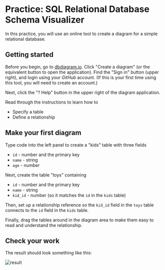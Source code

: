 # Practice: SQL Relational Database Schema Visualizer

In this practice, you will use an online tool to create a diagram for a simple
relational database.

## Getting started

Before you begin, go to [dbdiagram.io]. Click "Create a diagram" (or the
equivalent button to open the application). Find the "Sign in" button (upper
right), and login using your *GitHub* account. (If this is your first time using
this tool, you will need to create an account.)

Next, click the "? Help" button in the upper right of the diagram application.

Read through the instructions to learn how to

* Specify a table
* Define a relationship

## Make your first diagram

Type code into the left panel to create a "kids" table with three fields

* `id` - number and the primary key
* `name` - string
* `age` - number

Next, create the table "toys" containing

* `id` - number and the primary key
* `name` - string
* `kid_id` - number (so it matches the `id` in the `kids` table)

Then, set up a relationship reference so the `kid_id` field in the `toys`
table connects to the `id` field in the `kids` table.

Finally, drag the tables around in the diagram area to make them easy to read
and understand the relationship.

## Check your work

The result should look something like this:

![result]

[dbdiagram.io]: https://dbdiagram.io/
[result]: https://appacademy-open-assets.s3.us-west-1.amazonaws.com/Modular-Curriculum/content/module-04/week-10/practices/sql-diagram-practice-kids-toys.png